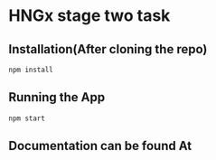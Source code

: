 # HNGx stage two task

## Installation(After cloning the repo)
```
npm install
```
## Running the App
```
npm start
```

## Documentation can be found At
```

```